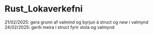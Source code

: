 # Rust_Lokaverkefni
21/02/2025: gera grunn af valmind og byrjun á struct og new í valmynd
24/02/2025: gerði meira í struct fyrir stola og valmynd
